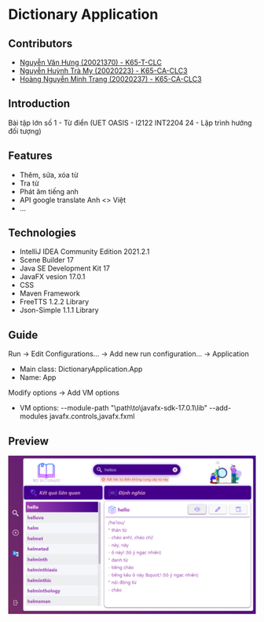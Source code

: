 # Dictionary Application



## Contributors

- [Nguyễn Văn Hưng (20021370) - K65-T-CLC](https://github.com/hth125192)
- [Nguyễn Huỳnh Trà My (20020223) - K65-CA-CLC3](https://github.com/nhtm2702)
- [Hoàng Nguyễn Minh Trang (20020237) - K65-CA-CLC3](https://github.com/HoangTrang150302)

## Introduction

Bài tập lớn số 1 - Từ điển (UET OASIS - I2122 INT2204 24 - Lập trình hướng đối tượng)

## Features

- Thêm, sửa, xóa từ
- Tra từ
- Phát âm tiếng anh
- API google translate Anh <> Việt
- ...

## Technologies

- IntelliJ IDEA Community Edition 2021.2.1
- Scene Builder 17
- Java SE Development Kit 17
- JavaFX vesion 17.0.1
- CSS
- Maven Framework
- FreeTTS 1.2.2 Library
- Json-Simple 1.1.1 Library

## Guide

Run -> Edit Configurations... -> Add new run configuration... -> Application
- Main class: DictionaryApplication.App
- Name: App

Modify options -> Add VM options
- VM options: --module-path "\path\to\javafx-sdk-17.0.1\lib" --add-modules javafx.controls,javafx.fxml

## Preview

![](DictionaryApplication/src/main/resources/Utils/images/preview.png)
